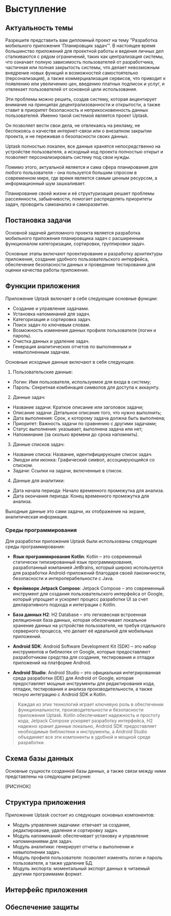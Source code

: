 # Выступление

## Актуальность темы

Разрешите представить вам дипломный проект на тему "Разработка мобильного приложения 'Планировщик задач'". 
В настоящее время большинство приложений для проектной работы и ведения личных дел сталкиваются с рядом ограничений, 
таких как централизация системы, что означает полную зависимость пользователей от разработчика, частичная или полная 
закрытость системы, что делает невозможным внедрение новых функций и возможностей самостоятельно (персонализация), 
а также коммерциализация сервисов, что приводит к появлению или увеличению цен, введению платных подписок и услуг, 
и отвлекает пользователей от основной цели использования.

Эти проблемы можно решить, создав систему, которая акцентирует внимание на принципах децентрализованности и открытости, 
а также ставит в приоритет безопасность и неприкосновенность данных пользователей. 
Именно такой системой является проект Uptask. 

Он позволяет вести свои дела, не отвлекаясь на рекламу, не беспокоясь о качестве интернет-связи или о внезапном 
закрытии проекта, и не переживая о безопасности своих данных. 

Uptask полностью локален, все данные хранятся непосредственно на устройстве пользователя, 
а исходный код проекта полностью открыт и позволяет персонализировать систему под свои нужды.

Помимо этого, актуальной является и сама сфера планирования для любого пользователя - 
она пользуется большим спросом в современном мире, где время является самым ценным ресурсом, а информационный шум зашкаливает.

Планирование своей жизни и её структуризация решает проблемы рассеянности, забывчивости, 
помогает распределять приоритеты задач, проводить самоанализ и саморазвитие.

## Постановка задачи

Основной задачей дипломного проекта является разработка мобильного приложения планировщика задач 
с расширенным функционалом категоризации, сортировки, группировки задач.

Основные этапы включают проектирование и разработку архитектуры приложения, создание 
удобного пользовательского интерфейса, обеспечение безопасности данных и 
проведение тестирования для оценки качества работы приложения.

## Функции приложения

Приложение Uptask включает в себя следующие основные функции:

- Создание и управление задачами.
- Установка напоминаний для задач.
- Категоризация и сортировка задач.
- Поиск задач по ключевым словам.
- Возможность изменения данных профиля пользователя (логин и пароль).
- Очистка данных и удаление задач.
- Генерация аналитических отчетов по выполненным и невыполненным задачам.

Основные исходные данные включают в себя следующее.
1. Пользовательские данные:
  - Логин: Имя пользователя, используемое для входа в систему;
  - Пароль: Секретная комбинация символов для доступа к аккаунту.

2. Данные задач:
  - Название задачи: Краткое описание или заголовок задачи;
  - Описание задачи: Детальное описание того, что нужно выполнить;
  - Дата выполнения: Срок, к которому задача должна быть выполнена;
  - Приоритет: Важность задачи по сравнению с другими задачами;
  - Статус выполнения: указывает, выполнена задача или нет;
  - Напоминание (за сколько времени до срока напомнить).

3. Данные списков задач:
  - Название списка: Название, идентифицирующее список задач.
  - Эмодзи или иконка: Графический символ, ассоциирующийся со списком.
  - Задачи: Ссылки на задачи, включенные в список.

4. Данные для аналитики:
  - Дата начала периода: Начало временного промежутка для анализа.
  - Дата окончания периода: Конец временного промежутка для анализа.

Выходные данные это сами задачи, их отображение на экране, аналитическая информация.

### Среды программирования

Для разработки приложения Uptask были использованы следующие среды программирования:

- **Язык программирования Kotlin**: Kotlin – это современный статически типизированный язык программирования, разработанный компанией JetBrains, который широко используется для разработки Android-приложений благодаря своей лаконичности, безопасности и интероперабельности с Java.

- **Фреймворк Jetpack Compose**: Jetpack Compose – это современный инструмент для создания пользовательского интерфейса от Google, который упрощает и ускоряет процесс разработки UI за счет декларативного подхода и интеграции с Kotlin.

- **База данных H2**: H2 Database – это легковесная встроенная реляционная база данных, которая обеспечивает локальное хранение данных на устройстве пользователя, не требуя отдельного серверного процесса, что делает её идеальной для мобильных приложений.

- **Android SDK**: Android Software Development Kit (SDK) – это набор инструментов и библиотек от Google, которые предоставляют разработчикам средства для создания, тестирования и отладки приложений на платформе Android.

- **Android Studio**: Android Studio – это официальная интегрированная среда разработки (IDE) для Android от Google, которая предоставляет мощные инструменты для редактирования кода, отладки, тестирования и анализа производительности, а также тесную интеграцию с Android SDK и Kotlin.

> Каждая из этих технологий играет ключевую роль в обеспечении функциональности, производительности и безопасности приложения Uptask. Kotlin обеспечивает надежность и простоту кода, Jetpack Compose ускоряет разработку интерфейса, H2 надежно хранит данные локально, Android SDK предоставляет необходимые библиотеки и инструменты, а Android Studio объединяет все эти компоненты в удобной и мощной среде разработки.

## Схема базы данных

Основные сущности созданной базы данных, а также связи между ними представлены на следующем рисунке:

[РИСУНОК]

## Структура приложения

Приложение Uptask состоит из следующих основных компонентов:

- Модуль управления задачами: отвечает за создание, редактирование, удаление и сортировку задач.
- Модуль напоминаний: обеспечивает установку и управление напоминаниями для задач.
- Модуль аналитики: генерирует отчеты о выполнении и невыполнении задач.
- Модуль профиля пользователя: позволяет изменять логин и пароль пользователя, а также удаление БД.
- Модуль экспорта: моментальный экспорт данных в читаемый другими программами формат.

## Интерфейс приложения



## Обеспечение защиты
